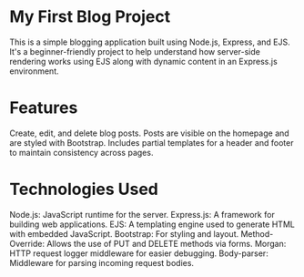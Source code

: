 
# My First Blog Project
This is a simple blogging application built using Node.js, Express, and EJS. It's a beginner-friendly project to help understand how server-side rendering works using EJS along with dynamic content in an Express.js environment.

# Features

Create, edit, and delete blog posts.
Posts are visible on the homepage and are styled with Bootstrap.
Includes partial templates for a header and footer to maintain consistency across pages.

# Technologies Used

Node.js: JavaScript runtime for the server.
Express.js: A framework for building web applications.
EJS: A templating engine used to generate HTML with embedded JavaScript.
Bootstrap: For styling and layout.
Method-Override: Allows the use of PUT and DELETE methods via forms.
Morgan: HTTP request logger middleware for easier debugging.
Body-parser: Middleware for parsing incoming request bodies.
